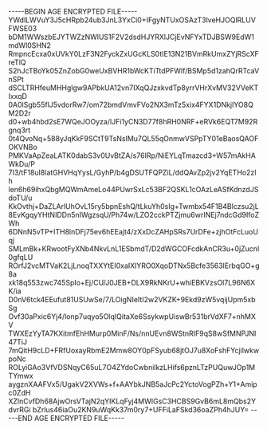 -----BEGIN AGE ENCRYPTED FILE-----
YWdlLWVuY3J5cHRpb24ub3JnL3YxCi0+IFgyNTUxOSAzT3lveHJOQlRLUVFWSE03
bDM1WWszbEJYTWZzNWlUS1F2V2dsdHJYRXlJCjEvNFYxTDJBSW9EdW1mdWl0SHN2
RmpncEcxa0xUVkY0LzF3N2FyckZxUGcKLS0tIE13N21BVmRkUmxZYjRScXFreTlQ
S2hJcTBoYk05ZnZobG0weUxBVHR1bWcKTiTtdPFWlf/BSMp5d1zahQrRTcaVnSPt
dSCLTRHfeuMHHglgw9APbkUA12vn7IXqQJzxkvdTp8yrrVHrXvMV32VVeKTIxxqD
0A0lSgb55flJ5vdorRw7/om72bmdVmvFVo2NX3mTz5xix4FYX1DNkjIYO8QM2D2r
d0+wb4hbd2sE7WQeJOOyza/lJFi1yCN3D77f8hRH0NRF+eRVk6EQT7M92Rgnq3rt
0t4QvoNq+588yJqKkF9SCtT9TsNsIMu7QL55qOnmwVSPpTY01eBaosQAOFOKVNBo
PMKVaApZeaLATK0dabS3v0UvBtZA/s76IRp/NiEYLqTmazcd3+W57mAkHAWkDu/P
7I3/tF18uI8latGHVHqYysL/GyhP/b4gDSUTFQPZiL/ddQAvZp2jv2YqETHo2zIh
len6h69ihxQbgMQWmAmeLo44PUwrSxLc53BF2QSKL1cOAzLeASfKdnzdJSdoTU/u
KkOvthj+DaZLArlUhOvL15ry5bpnEshQ/tLkuYh0sIg+Twmbx54F1B4Blczsu2jL
8EvKgqyYHtNIDDn5nIWgzsqU/Ph74w/LZO2cckPTZjmu6wrINEj7ndcGd9IfoZWh
6DNnN5vTP+ITH8lnDFj75ev6hEEajt4/zXxDcZAHpSRs7UrDFe+zjhOtFcLuoUqj
SMLmBk+KRwootFyXNb4NkvLnL1ESbmdT/D2dWGCOFcdkAnCR3u+0jZucnl0gfqLU
ROrfJ2vcMTVaK2LjLnoqTXXYtEI0xaIXlYRO0XqoDTNx5Bcfe3563lErbqGO+g8a
xk18q553zwc745SpIo+Ej/CU/J0JEB+DLX9RkNKrU+whiEBKVzsOl7L96N6XK/ia
D0nV6tck4EEufut81USUwSe/7/LOigNIeItI2w2VKZK+9Ekd9zW5vqijUpm5xbSg
Ovf30aPxic6Yj4/lonp7uqyo5OlqIQitaXe6SsykwpUiswBr531brVdXF7+nhMXV
TWXEzYyTA7KXitmfEhHMurp0MinF/Ns/nnUEvn8WStnRIF9qS8wSfMNPJNI47TiJ
7mQitH9cLD+FRfUoxayRbmE2Mmw8OY0pFSyub68jtOJ7u8XoFshFYcjilwkwpoNc
ROLyiGAo3VfVDSNqyC65uL7O4ZYdoCwbnilkzLHifs6pznLTzPUQuwJOp1MTYmwx
aygznXAAFVx5/UgakV2XVWs+f+AAYbkJNB5aJcPc2YctoVogPZh+Y1+Amipc0ZdH
XZlnCvfDh68AjwOrsVTajN2qYIKLqFyj4MWIGsC3HCBS9GvB6mL8mQbs2YdvrRGi
bZrlus46iaOu2KN9uWqKk37m0ry7+UFFiLaFSkd36oaZPh4hJUY=
-----END AGE ENCRYPTED FILE-----
